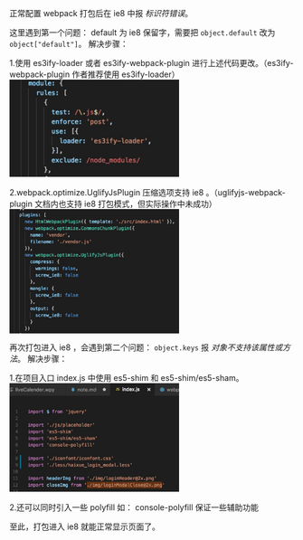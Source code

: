 正常配置 webpack 打包后在 ie8 中报 *标识符错误*。

这里遇到第一个问题： default 为 ie8 保留字，需要把 `object.default` 改为 `object["default"]`。
解决步骤：

1.使用 es3ify-loader 或者 es3ify-webpack-plugin 进行上述代码更改。（es3ify-webpack-plugin 作者推荐使用 es3ify-loader）   
<img src="./img/es3ify.png" style="display:block;width:300px;" />    
2.webpack.optimize.UglifyJsPlugin 压缩选项支持 ie8 。（uglifyjs-webpack-plugin 文档内也支持 ie8 打包模式，但实际操作中未成功）   
<img src="./img/uglify.png" style="display:block;width:300px;" />    

再次打包进入 ie8 ，会遇到第二个问题： `object.keys` 报 *对象不支持该属性或方法*。
解决步骤：

1.在项目入口 index.js 中使用 es5-shim 和 es5-shim/es5-sham。   
<img src="./img/index.png" style="display:block;width:300px;" />    
2.还可以同时引入一些 polyfill 如： console-polyfill 保证一些辅助功能

至此，打包进入 ie8 就能正常显示页面了。
